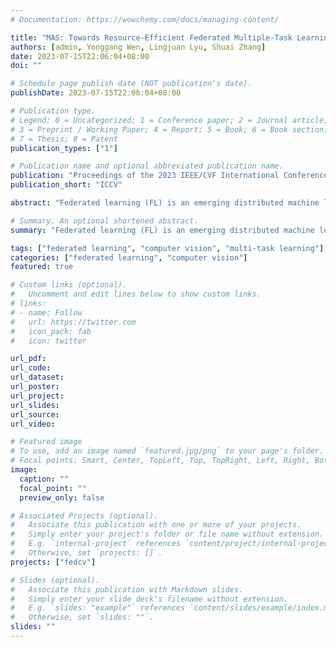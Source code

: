```yaml
---
# Documentation: https://wowchemy.com/docs/managing-content/

title: "MAS: Towards Resource-Efficient Federated Multiple-Task Learning"
authors: [admin, Yonggang Wen, Lingjuan Lyu, Shuai Zhang]
date: 2023-07-15T22:06:04+08:00
doi: ""

# Schedule page publish date (NOT publication's date).
publishDate: 2023-07-15T22:06:04+08:00

# Publication type.
# Legend: 0 = Uncategorized; 1 = Conference paper; 2 = Journal article;
# 3 = Preprint / Working Paper; 4 = Report; 5 = Book; 6 = Book section;
# 7 = Thesis; 8 = Patent
publication_types: ["1"]

# Publication name and optional abbreviated publication name.
publication: "Proceedings of the 2023 IEEE/CVF International Conference on Computer Vision (ICCV'23)"
publication_short: "ICCV"

abstract: "Federated learning (FL) is an emerging distributed machine learning method that empowers in-situ model training on decentralized edge devices. However, multiple simultaneous FL tasks could overload resource-constrained devices. In this work, we propose the first FL system to effectively coordinate and train multiple simultaneous FL tasks. We first formalize the problem of training simultaneous FL tasks. Then, we present our new approach, MAS (Merge and Split), to optimize the performance of training multiple simultaneous FL tasks. MAS starts by merging FL tasks into an all-in-one FL task with a multi-task architecture. After training for a few rounds, MAS splits the all-in-one FL task into two or more FL tasks by using the affinities among tasks measured during the all-in-one training. It then continues training each split of FL tasks based on model parameters from the all-in-one training. Extensive experiments demonstrate that MAS outperforms other methods while reducing training time by 2x and reducing energy consumption by 40%. We hope this work will inspire the community to further study and optimize training simultaneous FL tasks."

# Summary. An optional shortened abstract.
summary: "Federated learning (FL) is an emerging distributed machine learning method that empowers in-situ model training on decentralized edge devices. However, multiple simultaneous FL tasks could overload resource-constrained devices. In this work, we propose the first FL system to effectively coordinate and train multiple simultaneous FL tasks. We first formalize the problem of training simultaneous FL tasks. Then, we present our new approach, MAS (Merge and Split), to optimize the performance of training multiple simultaneous FL tasks. MAS starts by merging FL tasks into an all-in-one FL task with a multi-task architecture. After training for a few rounds, MAS splits the all-in-one FL task into two or more FL tasks by using the affinities among tasks measured during the all-in-one training. It then continues training each split of FL tasks based on model parameters from the all-in-one training. Extensive experiments demonstrate that MAS outperforms other methods while reducing training time by 2x and reducing energy consumption by 40%. We hope this work will inspire the community to further study and optimize training simultaneous FL tasks."

tags: ["federated learning", "computer vision", "multi-task learning"]
categories: ["federated learning", "computer vision"]
featured: true

# Custom links (optional).
#   Uncomment and edit lines below to show custom links.
# links:
# - name: Follow
#   url: https://twitter.com
#   icon_pack: fab
#   icon: twitter

url_pdf:
url_code:
url_dataset:
url_poster:
url_project:
url_slides:
url_source:
url_video:

# Featured image
# To use, add an image named `featured.jpg/png` to your page's folder. 
# Focal points: Smart, Center, TopLeft, Top, TopRight, Left, Right, BottomLeft, Bottom, BottomRight.
image:
  caption: ""
  focal_point: ""
  preview_only: false

# Associated Projects (optional).
#   Associate this publication with one or more of your projects.
#   Simply enter your project's folder or file name without extension.
#   E.g. `internal-project` references `content/project/internal-project/index.md`.
#   Otherwise, set `projects: []`.
projects: ["fedcv"]

# Slides (optional).
#   Associate this publication with Markdown slides.
#   Simply enter your slide deck's filename without extension.
#   E.g. `slides: "example"` references `content/slides/example/index.md`.
#   Otherwise, set `slides: ""`.
slides: ""
---
```

